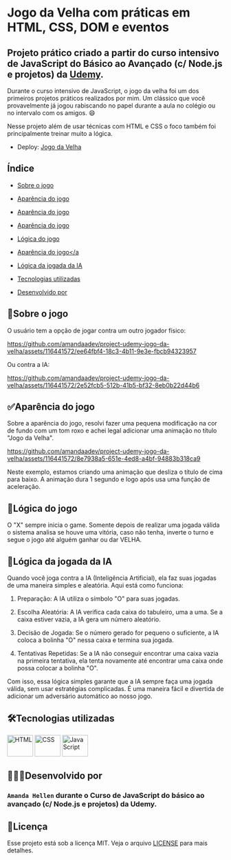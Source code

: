 # Jogo da Velha com práticas em HTML, CSS, DOM e eventos

## Projeto prático criado a partir do curso intensivo de JavaScript do Básico ao Avançado (c/ Node.js e projetos) da <a href="https://www.udemy.com/"> Udemy</a>.

Durante o curso intensivo de JavaScript, o jogo da velha foi um dos primeiros projetos práticos realizados por mim. Um clássico que você provavelmente já jogou rabiscando no papel durante a aula no colégio ou no intervalo com os amigos. 😄

Nesse projeto além de usar técnicas com HTML e CSS o foco também foi principalmente treinar muito a lógica.

- Deploy: [Jogo da Velha](https://amandaadev.github.io/project-udemy-jogo-da-velha/)

## Índice

- <a href="#sobre-o-jogo">Sobre o jogo</a>

- <a href="#✅aparencia-do-jogo">Aparência do jogo</a>
- <a href="#aparência-do-jogo">Aparência do jogo</a>

- <a href="#🔄logica-do-jogo">Aparência do jogo</a>
- <a href="#lógica-do-jogo">Lógica do jogo</a>

- <a href="#🔄lgica-da-jogada-da-ia">Aparência do jogo</a
- <a href="#lógica-da-jogada-da-ia"> Lógica da jogada da IA</a>

- <a href="#tecnologias-utilizadas">Tecnologias utilizadas</a>
- <a href="#desenvolvido-por"> Desenvolvido por</a>

## 📝Sobre o jogo

O usuário tem a opção de jogar contra um outro jogador físico:

https://github.com/amandaadev/project-udemy-jogo-da-velha/assets/116441572/ee64fbf4-18c3-4b11-9e3e-fbcb94323957

Ou contra a IA:

https://github.com/amandaadev/project-udemy-jogo-da-velha/assets/116441572/2e52fcb5-512b-41b5-bf32-8eb0b22d44b6

## ✅Aparência do jogo

Sobre a aparência do jogo, resolvi fazer uma pequena modificação na cor de fundo com um tom roxo e achei legal adicionar uma animação no título "Jogo da Velha".

https://github.com/amandaadev/project-udemy-jogo-da-velha/assets/116441572/8e7938a5-651e-4ed8-a4bf-94883b318ca9

Neste exemplo, estamos criando uma animação que desliza o título de cima para baixo. A animação dura 1 segundo e logo após usa uma função de aceleração.

## 🔄Lógica do jogo

O "X" sempre inicia o game. Somente depois de realizar uma jogada válida o sistema analisa se houve uma vitória, caso não tenha, inverte o turno e segue o jogo até alguém ganhar ou dar VELHA.

## 🔄Lógica da jogada da IA

Quando você joga contra a IA (Inteligência Artificial), ela faz suas jogadas de uma maneira simples e aleatória. Aqui está como funciona:

1. Preparação: A IA utiliza o símbolo "O" para suas jogadas.

2. Escolha Aleatória: A IA verifica cada caixa do tabuleiro, uma a uma. Se a caixa estiver vazia, a IA gera um número aleatório.

3. Decisão de Jogada: Se o número gerado for pequeno o suficiente, a IA coloca a bolinha "O" nessa caixa e termina sua jogada.

4. Tentativas Repetidas: Se a IA não conseguir encontrar uma caixa vazia na primeira tentativa, ela tenta novamente até encontrar uma caixa onde possa colocar a bolinha "O".

Com isso, essa lógica simples garante que a IA sempre faça uma jogada válida, sem usar estratégias complicadas. É uma maneira fácil e divertida de adicionar um adversário automático ao nosso jogo.

## 🛠Tecnologias utilizadas

<div>
<img alt="HTML" height="50" width="60" src="https://cdn.jsdelivr.net/gh/devicons/devicon@latest/icons/html5/html5-original.svg"> <img alt="CSS" height="50" width="60" src="https://cdn.jsdelivr.net/gh/devicons/devicon@latest/icons/css3/css3-original.svg">
 <img alt="JavaScript" height="50" width="60" src="https://cdn.jsdelivr.net/gh/devicons/devicon@latest/icons/javascript/javascript-original.svg">
</div>

## 👩🏽‍💻Desenvolvido por

### `Amanda Hellen` durante o <strong>Curso de JavaScript do básico ao avançado (c/ Node.js e projetos)</strong> da Udemy.

## 📌Licença

Esse projeto está sob a licença MIT. Veja o arquivo [LICENSE](LICENSE) para mais detalhes.
